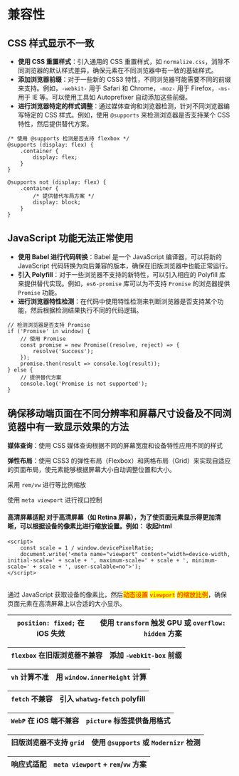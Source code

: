 # 兼容性



## **CSS 样式显示不一致**

* **使用 CSS 重置样式**：引入通用的 CSS 重置样式，如 `normalize.css`，消除不同浏览器的默认样式差异，确保元素在不同浏览器中有一致的基础样式。
* **添加浏览器前缀**：对于一些新的 CSS3 特性，不同浏览器可能需要不同的前缀来支持。例如，`-webkit-` 用于 Safari 和 Chrome，`-moz-` 用于 Firefox，`-ms-` 用于 IE 等。可以使用工具如 Autoprefixer 自动添加这些前缀。
* **进行浏览器特定的样式调整**：通过媒体查询和浏览器检测，针对不同浏览器编写特定的 CSS 样式。例如，使用 `@supports` 来检测浏览器是否支持某个 CSS 特性，然后提供替代方案。

```
/* 使用 @supports 检测是否支持 flexbox */
@supports (display: flex) {
    .container {
        display: flex;
    }
}

@supports not (display: flex) {
    .container {
        /* 提供替代布局方案 */
        display: block;
    }
}
```

## **JavaScript 功能无法正常使用**

* **使用 Babel 进行代码转换**：Babel 是一个 JavaScript 编译器，可以将新的 JavaScript 代码转换为向后兼容的版本，确保在旧版浏览器中也能正常运行。
* **引入 Polyfill**：对于一些浏览器不支持的新特性，可以引入相应的 Polyfill 库来提供替代实现。例如，`es6-promise` 库可以为不支持 `Promise` 的浏览器提供 `Promise` 功能。
* **进行浏览器特性检测**：在代码中使用特性检测来判断浏览器是否支持某个功能，然后根据检测结果执行不同的代码逻辑。

```
// 检测浏览器是否支持 Promise
if ('Promise' in window) {
    // 使用 Promise
    const promise = new Promise((resolve, reject) => {
        resolve('Success');
    });
    promise.then(result => console.log(result));
} else {
    // 提供替代方案
    console.log('Promise is not supported');
}
```

## 确保移动端页面在不同分辨率和屏幕尺寸设备及不同浏览器中有一致显示效果的方法

**媒体查询**：使用 CSS 媒体查询根据不同的屏幕宽度和设备特性应用不同的样式

**弹性布局**：使用 CSS3 的弹性布局（Flexbox）和网格布局（Grid）来实现自适应的页面布局，使元素能够根据屏幕大小自动调整位置和大小。

采用 `rem/vw` 进行等比例缩放

使用 `meta viewport` 进行视口控制

#### **高清屏幕适配** 对于高清屏幕（如 Retina 屏幕），为了使页面元素显示得更加清晰，可以根据设备的像素比进行缩放设置。例如： 收起html

```
<script>
    const scale = 1 / window.devicePixelRatio;
    document.write('<meta name="viewport" content="width=device-width, initial-scale=' + scale + ', maximum-scale=' + scale + ', minimum-scale=' + scale + ', user-scalable=no">');
</script>
```

\
通过 JavaScript 获取设备的像素比，然后<mark style="color:red;">动态设置</mark> <mark style="color:red;"></mark><mark style="color:red;">`viewport`</mark> <mark style="color:red;"></mark><mark style="color:red;">的缩放比例</mark>，确保页面元素在高清屏幕上以合适的大小显示。







| `position: fixed;` 在 iOS 失效 | 使用 `transform` 触发 GPU 或 `overflow: hidden` 方案 |
| --------------------------- | --------------------------------------------- |

| `flexbox` 在旧版浏览器不兼容 | 添加 `-webkit-box` 前缀 |
| ------------------- | ------------------- |

| `vh` 计算不准 | 用 `window.innerHeight` 计算 |
| --------- | ------------------------- |

| `fetch` 不兼容 | 引入 `whatwg-fetch` polyfill |
| ----------- | -------------------------- |

| `WebP` 在 iOS 端不兼容 | `picture` 标签提供备用格式 |
| ----------------- | ------------------ |

| 旧版浏览器不支持 `grid` | 使用 `@supports` 或 `Modernizr` 检测 |
| --------------- | ------------------------------- |

| 响应式适配 | `meta viewport` + `rem`/`vw` 方案 |
| ----- | ------------------------------- |

